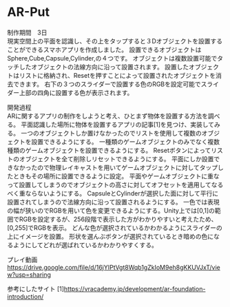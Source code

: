 # AR-Put　　
制作期間　3日  
現実空間上の平面を認識し、その上をタップすると３Dオブジェクトを設置することができるスマホアプリを作成しました。
設置できるオブジェクトはSphere,Cube,Capsule,Cylinder,の４つです。
オブジェクトは複数設置可能でタッチしたオブジェクトの法線方向に沿って設置されます。
設置したオブジェクトはリストに格納され、Resetを押すことによって設置されたオブジェクトを消去できます。
右下の３つのスライダーで設置する色のRGBを設定可能でスライダー上部の四角に設置する色が表示されます。

開発過程  
ARに関するアプリの制作をしようと考え、ひとまず物体を設置する方法を調べる。
平面認識した場所に物体を設置するアプリの記事[1]を見つけ、実装してみる。
一つのオブジェクトしか置けなかったのでリストを使用して複数のオブジェクトを設置できるようにする。
一種類のゲームオブジェクトのみでなく複数種類のゲームオブジェクトを設置できるようにする。
Resetボタンによってリストのオブジェクトを全て削除しリセットできるようにする。
平面にしか設置できなかったので物理レイキャストを用いてゲームオブジェクトに対してタップしたときもその場所に設置できるように設定。
平面やゲームオブジェクトに重なって設置してしまうのでオブジェクトの高さに対してオフセットを適用してなるべく重ならないようにする。
CapsuleとCylinderが選択した面に対して平行に設置されてしまうので法線方向に沿って設置されるようにする。
一色では表現の幅が狭いのでRGBを用いて色を変更できるようにする。Unity上では[0,1]の範囲でRGBを設定するが、256段階で表示した方がわかりやすいと考えたため、[0,255]でRGBを表示。
どんな色が選択されているかわかるようにスライダーの上にイメージを設置。
形状を選んぶボタンが選択されているとき暗めの色になるようにしてどれが選ばれているかわかりやすくする。

プレイ動画  
https://drive.google.com/file/d/16jYIPtVgt8Wqb1gZkIoM9eh8gKKUVJxT/view?usp=sharing

参考にしたサイト
[1]https://vracademy.jp/development/ar-foundation-introduction/
